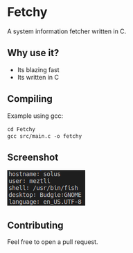 # Fetchy
A system information fetcher written in C.

## Why use it?
- Its blazing fast
- Its written in C

## Compiling
Example using gcc:
```
cd Fetchy
gcc src/main.c -o fetchy
```

## Screenshot
![Screenshot](images/fetchy%20screenshot2.png)

## Contributing
Feel free to open a pull request.